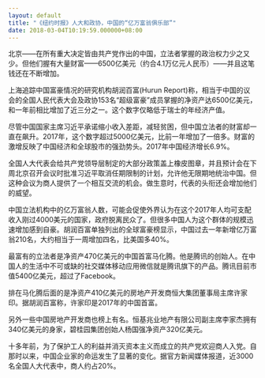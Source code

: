 ```yaml
---
layout: default
title: "《纽约时报》人大和政协，中国的“亿万富翁俱乐部”"
date: 2018-03-04T10:19:59.000000+08:00
---
```


北京——在所有重大决定皆由共产党作出的中国，立法者掌握的政治权力少之又少。但他们握有大量财富——6500亿美元（约合4.1万亿元人民币）——并且这笔钱还在不断增加。

上海追踪中国富豪情况的研究机构胡润百富(Hurun Report)称，相当于中国的议会的全国人民代表大会及政协153名“超级富豪”成员掌握的净资产达6500亿美元，和一年前相比增加了近三分之一。这个数字仅略低于瑞士的年经济产值。

尽管中国国家主席习近平承诺缩小收入差距，减轻贫困，但中国立法者的财富却一直在飙升。2017年，这个数字超过5000亿美元，比前一年增加了一倍多。财富的激增反映了中国经济和全球股市的强劲势头。2017年中国经济增长6.9%。

全国人大代表会给共产党领导层制定的大部分政策盖上橡皮图章，并且预计会在下周北京召开会议时批准习近平取消任期限制的计划，允许他无限期地统治中国。但这种会议为商人提供了一个相互交流的机会。做生意时，代表的头衔还会增加他们的威望。

中国立法机构中的亿万富翁人数，可能会促使外界认为在这个2017年人均可支配收入刚过4000美元的国家，政府脱离民众了。但很多中国人为这个群体的规模迅速增加感到自豪。胡润百富单独列出的全球富豪榜显示，中国过去一年新增亿万富翁210名，大约相当于一周增加四名，比美国多40%。

最富有的立法者是净资产470亿美元的中国首富马化腾。他是腾讯的创始人。在中国人的生活中不可或缺的社交媒体移动应用微信就是腾讯旗下的产品。腾讯目前市值5400亿美元，超过了Facebook。

排在马化腾后面的是净资产410亿美元的房地产开发商恒大集团董事局主席许家印。据胡润百富称，许家印是2017年的中国首富。

另外一些中国房地产开发商也榜上有名。恒基兆业地产有限公司副主席李家杰拥有340亿美元的身家，碧桂园集团创始人杨国强净资产320亿美元。

十多年前，为了保护工人的利益并消灭资本主义而成立的共产党欢迎商人入党。自那时以来，中国企业家的命运发生了显著的变化。据官方新闻媒体报道，近3000名全国人大代表中，商人约占20%。

